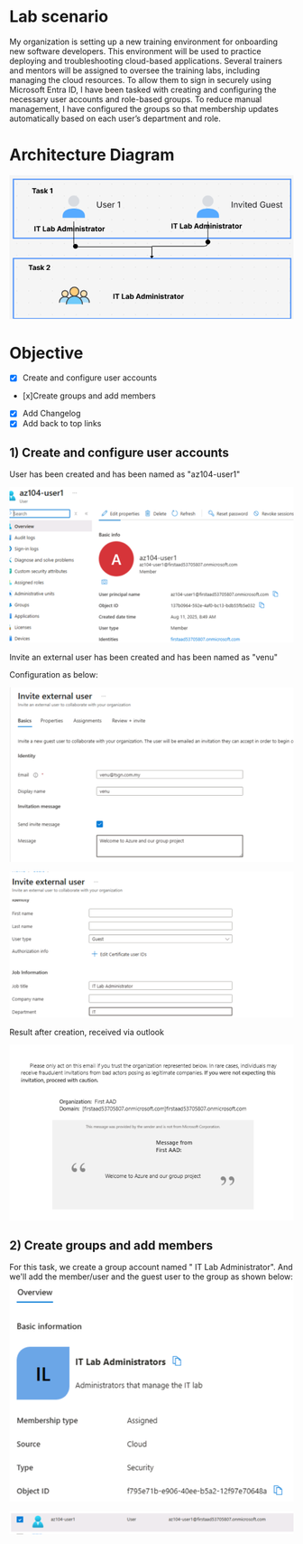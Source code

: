 # Lab scenario

My organization is setting up a new training environment for onboarding new software developers. This environment will be used to practice deploying and troubleshooting cloud-based applications. Several trainers and mentors will be assigned to oversee the training labs, including managing the cloud resources. To allow them to sign in securely using Microsoft Entra ID, I have been tasked with creating and configuring the necessary user accounts and role-based groups. To reduce manual management, I have configured the groups so that membership updates automatically based on each user’s department and role.

# Architecture Diagram
![Alt text](https://github.com/venuGanes/azure/blob/c381f7b2fd85a8c2dc77d35307a7b213b413ab84/Manage%20Microsoft%20Entra%20ID%20Identities%20(Requires%20MFA%20)/3.1%20architecture%20diagram%201.png)

# Objective
- [x] Create and configure user accounts
- [x]Create groups and add members

- [x] Add Changelog
- [x] Add back to top links

## 1) Create and configure user accounts
 
User has been created and has been named as "az104-user1"

![Alt text](https://github.com/venuGanes/azure/blob/3e4d9f26f8fb60aea2ccb2e97ff26d5d9019acb2/Manage%20Microsoft%20Entra%20ID%20Identities%20(Requires%20MFA%20)/4.2%20user%20details.png)


Invite an external user has been created and has been named as "venu"

Configuration as below:

![Alt text](https://github.com/venuGanes/azure/blob/6848d50e25a3d86609c0427f4122f579d873ef74/Manage%20Microsoft%20Entra%20ID%20Identities%20(Requires%20MFA%20)/4.31%20invite%20external%20user.png)

![Alt text](https://github.com/venuGanes/azure/blob/6848d50e25a3d86609c0427f4122f579d873ef74/Manage%20Microsoft%20Entra%20ID%20Identities%20(Requires%20MFA%20)/4.32%20invite%20external%20user.png)

Result after creation, received via outlook

![Alt text](https://github.com/venuGanes/azure/blob/6848d50e25a3d86609c0427f4122f579d873ef74/Manage%20Microsoft%20Entra%20ID%20Identities%20(Requires%20MFA%20)/4.32%20invitation%20message.png)

## 2)  Create groups and add members

For this task, we create a group account named " IT Lab Administrator". And  we'll add the member/user and the guest user to the group as shown below:
![Alt text](https://github.com/venuGanes/azure/blob/b6ef40b3d5fa69088d8e9ba90eace27d8fbc4a4d/Manage%20Microsoft%20Entra%20ID%20Identities%20(Requires%20MFA%20)/4.41%20group%20created.png)


![Alt text](https://github.com/venuGanes/azure/blob/b6ef40b3d5fa69088d8e9ba90eace27d8fbc4a4d/Manage%20Microsoft%20Entra%20ID%20Identities%20(Requires%20MFA%20)/4.4%20adding%20member%20to%20group.png)

